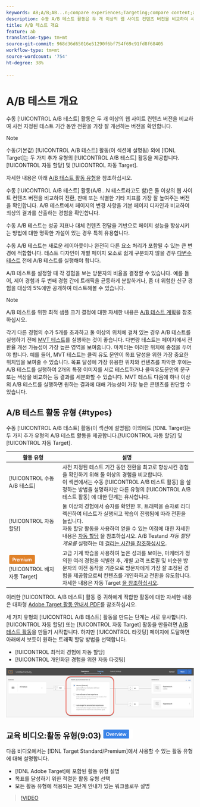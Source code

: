 ```yaml
---
keywords: AB;A/B;AB...n;compare experiences;Targeting;compare content;auto-target;auto-allocate
description: 수동 A/B 테스트 활동은 두 개 이상의 웹 사이트 컨텐츠 버전을 비교하여 사전 지정된 테스트 기간 동안 전환율을 가장 향상시킬 수 있는 버전을 확인합니다.
title: A/B 테스트 개요
feature: ab
translation-type: tm+mt
source-git-commit: 968d36d65016e51290f6bf754f69c91fd8f68405
workflow-type: tm+mt
source-wordcount: '754'
ht-degree: 38%

---
```



# A/B 테스트 개요

수동 [!UICONTROL A/B 테스트] 활동은 두 개 이상의 웹 사이트 컨텐츠 버전을 비교하여 사전 지정된 테스트 기간 동안 전환을 가장 잘 개선하는 버전을 확인합니다.

>[!NOTE]
>
>수동(기본값) [!UICONTROL A/B 테스트] 활동(이 섹션에 설명됨) 외에 [!DNL Target]는 두 가지 추가 유형의 [!UICONTROL A/B 테스트] 활동을 제공합니다.[!UICONTROL 자동 할당] 및 [!UICONTROL 자동 Target].
>
>자세한 내용은 아래 [A/B 테스트 활동 유형](#types)을 참조하십시오.

수동 [!UICONTROL A/B 테스트] 활동(A/B...N 테스트라고도 함)은 둘 이상의 웹 사이트 컨텐츠 버전을 비교하여 전환, 판매 또는 식별한 기타 지표를 가장 잘 높여주는 버전을 확인합니다. A/B 테스트에서 페이지의 변경 사항을 기본 페이지 디자인과 비교하여 최상의 결과를 산출하는 경험을 확인합니다.

수동 A/B 테스트는 성공 지표나 대체 컨텐츠 전달을 기반으로 페이지 성능을 향상시키는 방법에 대한 명확한 가설이 있는 경우 특히 유용합니다.

수동 A/B 테스트는 새로운 레이아웃이나 완전히 다른 요소 처리가 포함될 수 있는 큰 변경에 적합합니다. 테스트 디자인이 개별 페이지 요소로 쉽게 구분되지 않을 경우 [다변수 테스트](/help/c-activities/c-multivariate-testing/multivariate-testing.md) 전에 A/B 테스트를 실행해야 합니다.

A/B 테스트를 설정할 때 각 경험을 보는 방문자의 비율을 결정할 수 있습니다. 예를 들어, 제어 경험과 두 번째 경험 간에 트래픽을 균등하게 분할하거나, 좀 더 위험한 신규 경험을 대상의 5%에만 공개하여 테스트해볼 수 있습니다.

>[!NOTE]
>
>A/B 테스트를 위한 최적 샘플 크기 결정에 대한 자세한 내용은 [A/B 테스트 계획](/help/c-activities/t-test-ab/sample-size-determination.md)을 참조하십시오.

각기 다른 경험의 수가 5개를 초과하고 둘 이상의 위치에 걸쳐 있는 경우 A/B 테스트를 실행하기 전에 [MVT 테스트](/help/c-activities/c-multivariate-testing/multivariate-testing.md)를 실행하는 것이 좋습니다. 다변량 테스트는 페이지에서 전환율 개선 가능성이 가장 높은 영역을 보여줍니다. 마케터는 이러한 위치에 중점을 두어야 합니다. 예를 들어, MVT 테스트는 클릭 유도 문안이 목표 달성을 위한 가장 중요한 위치임을 보여줄 수 있습니다. 목표 달성에 가장 유용한 위치와 컨텐츠를 파악한 후에는 A/B 테스트를 실행하여 2개의 특정 이미지를 서로 테스트하거나 클릭유도문안의 문구 또는 색상을 비교하는 등 결과를 세분화할 수 있습니다. MVT 테스트 다음에 하나 이상의 A/B 테스트를 실행하면 원하는 결과에 대해 가능성이 가장 높은 콘텐츠를 판단할 수 있습니다.

## A/B 테스트 활동 유형 {#types}

수동 [!UICONTROL A/B 테스트] 활동(이 섹션에 설명됨) 이외에도 [!DNL Target]는 두 가지 추가 유형의 A/B 테스트 활동을 제공합니다.[!UICONTROL 자동 할당] 및 [!UICONTROL 자동 Target].

| 활동 유형 | 설명 |
| --- | --- |
| [!UICONTROL 수동 A/B 테스트] | 사전 지정된 테스트 기간 동안 전환을 최고로 향상시킨 경험을 확인하기 위해 둘 이상의 경험을 비교합니다.<br>이 섹션에서는 수동  [!UICONTROL A/B 테스트 활동] 을 설정하는 방법을 설명하지만 다른 유형의  [!UICONTROL A/B 테스트 활동] 에 대한 단계는 유사합니다. |
| [!UICONTROL 자동 할당] | 둘 이상의 경험에서 승자를 확인한 후, 트래픽을 승자로 리디렉션하여 테스트가 실행되고 학습이 진행됨에 따라 전환을 늘립니다.<br>자동 할당 활동을 사용하여 얻을 수 있는 이점에 대한 자세한 내용은  [자동 할당](/help/c-activities/t-test-ab/sample-size-determination.md#auto-allocate) 을 참조하십시오. A/B Testand  *자동 할당 개요를* 실행하는 데  [걸리는 시간을 참조하십시오](/help/c-activities/automated-traffic-allocation/automated-traffic-allocation.md). |
| ![프리미엄 ](/help/assets/premium.png) [!UICONTROL 배지자동 Target] | 고급 기계 학습을 사용하여 높은 성과를 보이는, 마케터가 정의한 여러 경험을 식별한 후, 개별 고객 프로필 및 비슷한 방문자의 이전 동작을 기준으로 방문자에게 가장 잘 조정된 경험을 제공함으로써 컨텐츠를 개인화하고 전환을 유도합니다.<br>자세한 내용은 자동 Target [을 참조하십시오](/help/c-activities/auto-target/auto-target-to-optimize.md). |

이러한 [!UICONTROL A/B 테스트] 활동 중 귀하에게 적합한 활동에 대한 자세한 내용은 대화형 [Adobe Target 활동 안내서 PDF](/help/c-activities/target-activities-guide.md)를 참조하십시오.

세 가지 유형의 [!UICONTROL A/B 테스트] 활동을 만드는 단계는 서로 유사합니다. [!UICONTROL 자동 할당] 또는 [!UICONTROL 자동 Target] 활동을 만들려면 [A/B 테스트 활동](/help/c-activities/t-test-ab/t-test-create-ab/test-create-ab.md)을 만들기 시작합니다. 하지만 [!UICONTROL 타깃팅] 페이지에 도달하면 아래에서 보듯이 원하는 트래픽 할당 방법을 선택합니다.

* [!UICONTROL 최적의 경험에 자동 할당]
* [!UICONTROL 개인화된 경험을 위한 자동 타깃팅]

![트래픽 할당 방법 설정](/help/c-activities/t-test-ab/t-test-create-ab/assets/traffic-allocation-method.png)

## 교육 비디오:활동 유형(9:03) ![개요 배지](/help/assets/overview.png)

다음 비디오에서는 [!DNL Target Standard/Premium]에서 사용할 수 있는 활동 유형에 대해 설명합니다.

* [!DNL Adobe Target]에 포함된 활동 유형 설명
* 목표를 달성하기 위한 적절한 활동 유형 선택
* 모든 활동 유형에 적용되는 3단계 안내가 있는 워크플로우 설명

>[!VIDEO](https://video.tv.adobe.com/v/17386)
